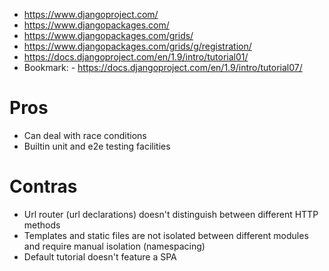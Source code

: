 - https://www.djangoproject.com/
- https://www.djangopackages.com/
- https://www.djangopackages.com/grids/
- https://www.djangopackages.com/grids/g/registration/
- https://docs.djangoproject.com/en/1.9/intro/tutorial01/
- Bookmark: - https://docs.djangoproject.com/en/1.9/intro/tutorial07/

# Pros
- Can deal with race conditions
- Builtin unit and e2e testing facilities

# Contras
- Url router (url declarations) doesn't distinguish between different HTTP methods
- Templates and static files are not isolated between different modules and require manual isolation (namespacing)
- Default tutorial doesn't feature a SPA

